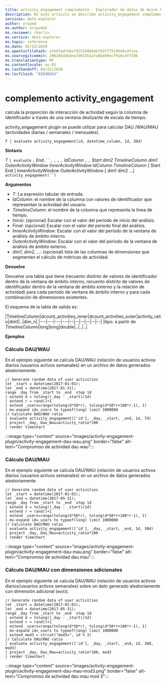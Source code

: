 ```yaml
---
title: activity_engagement complemento - Explorador de datos de Azure Microsoft Docs
description: En este artículo se describe activity_engagement complemento en Azure Data Explorer.
services: data-explorer
author: orspod
ms.author: orspodek
ms.reviewer: rkarlin
ms.service: data-explorer
ms.topic: reference
ms.date: 02/13/2020
ms.openlocfilehash: a7ed7ad7ebef425160b64b792ff75c95d4c4fcee
ms.sourcegitcommit: 29018b3db4ea7d015b1afa65d49ecf918cdff3d6
ms.translationtype: MT
ms.contentlocale: es-ES
ms.lasthandoff: 04/22/2020
ms.locfileid: "82030342"
---
```

# <a name="activity_engagement-plugin"></a>complemento activity_engagement

calcula la proporción de interacción de actividad según la columna de identificador a través de una ventana deslizante de escala de tiempo.

activity_engagement plugin se puede utilizar para calcular DAU /WAU/MAU (actividades diarias / semanales / mensuales).

```kusto
T | evaluate activity_engagement(id, datetime_column, 1d, 30d)
```

**Sintaxis**

*T* `| evaluate` `,` *End*`,``,` `,` `,` `,` *IdColumn* `,` `,` *Start* *dim2* *TimelineColumn* *dim1* *OuterActivityWindow* *InnerActivityWindow* IdColumn TimelineColumn [ Start End ] InnerActivityWindow OuterActivityWindow [ dim1 dim2 ...] `activity_engagement(``)`

**Argumentos**

* *T*: La expresión tabular de entrada.
* *IdColumn*: el nombre de la columna con valores de identificador que representan la actividad del usuario. 
* *TimelineColumn*: el nombre de la columna que representa la línea de tiempo.
* *Inicio*: (opcional) Escalar con el valor del período de inicio del análisis.
* *Final*: (opcional) Escalar con el valor del período final del análisis.
* *InnerActivityWindow*: Escalar con el valor del período de la ventana de análisis de ámbito interno.
* *OuterActivityWindow*: Escalar con el valor del período de la ventana de análisis de ámbito externo.
* *dim1*, *dim2*, ...: (opcional) lista de las columnas de dimensiones que segmentan el cálculo de métricas de actividad.

**Devuelve**

Devuelve una tabla que tiene (recuento distinto de valores de identificador dentro de la ventana de ámbito interno, recuento distinto de valores de identificador dentro de la ventana de ámbito externo y la relación de actividad) para cada período de ventana de ámbito interno y para cada combinación de dimensiones existentes.

El esquema de la tabla de salida es:

|TimelineColumn|dcount_activities_inner|dcount_activities_outer|activity_ratio|dim1|..|dim_n|
|---|---|---|---|--|--|--|--|--|--|
|tipo: a partir de *TimelineColumn*|long|long|double|..|..|..|


**Ejemplos**

### <a name="dauwau-calculation"></a>Cálculo DAU/WAU

En el ejemplo siguiente se calcula DAU/WAU (relación de usuarios activos diarios /usuarios activos semanales) en un archivo de datos generados aleatoriamente.

```kusto
// Generate random data of user activities
let _start = datetime(2017-01-01);
let _end = datetime(2017-01-31);
range _day from _start to _end  step 1d
| extend d = tolong((_day - _start)/1d)
| extend r = rand()+1
| extend _users=range(tolong(d*50*r), tolong(d*50*r+100*r-1), 1) 
| mv-expand id=_users to typeof(long) limit 1000000
// Calculate DAU/WAU ratio
| evaluate activity_engagement(['id'], _day, _start, _end, 1d, 7d)
| project _day, Dau_Wau=activity_ratio*100 
| render timechart 
```

:::image type="content" source="images/activity-engagement-plugin/activity-engagement-dau-wau.png" border="false" alt-text="Compromiso de actividad dau wau":::

### <a name="daumau-calculation"></a>Cálculo DAU/MAU

En el ejemplo siguiente se calcula DAU/WAU (relación de usuarios activos diarios /usuarios activos semanales) en un archivo de datos generados aleatoriamente.

```kusto
// Generate random data of user activities
let _start = datetime(2017-01-01);
let _end = datetime(2017-05-31);
range _day from _start to _end  step 1d
| extend d = tolong((_day - _start)/1d)
| extend r = rand()+1
| extend _users=range(tolong(d*50*r), tolong(d*50*r+100*r-1), 1) 
| mv-expand id=_users to typeof(long) limit 1000000
// Calculate DAU/MAU ratio
| evaluate activity_engagement(['id'], _day, _start, _end, 1d, 30d)
| project _day, Dau_Mau=activity_ratio*100 
| render timechart 
```

:::image type="content" source="images/activity-engagement-plugin/activity-engagement-dau-mau.png" border="false" alt-text="Compromiso de actividad dau mau":::

### <a name="daumau-calculation-with-additional-dimensions"></a>Cálculo DAU/MAU con dimensiones adicionales

En el ejemplo siguiente se calcula DAU/WAU (relación de usuarios activos diarios/usuarios activos semanales) sobre un dato generado aleatoriamente con dimensión adicional (`mod3`).

```kusto
// Generate random data of user activities
let _start = datetime(2017-01-01);
let _end = datetime(2017-05-31);
range _day from _start to _end  step 1d
| extend d = tolong((_day - _start)/1d)
| extend r = rand()+1
| extend _users=range(tolong(d*50*r), tolong(d*50*r+100*r-1), 1) 
| mv-expand id=_users to typeof(long) limit 1000000
| extend mod3 = strcat("mod3=", id % 3)
// Calculate DAU/MAU ratio
| evaluate activity_engagement(['id'], _day, _start, _end, 1d, 30d, mod3)
| project _day, Dau_Mau=activity_ratio*100, mod3 
| render timechart 
```

:::image type="content" source="images/activity-engagement-plugin/activity-engagement-dau-mau-mod3.png" border="false" alt-text="Compromiso de actividad dau mau mod 3":::
